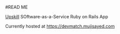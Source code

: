 #READ ME

[Upskill](http://upskillcourses.com) SOftware-as-a-Service Ruby on Rails App

Currently hosted at https://devmatch.mujisayed.com
